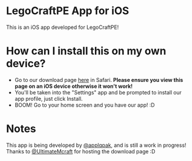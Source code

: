 # LegoCraftPE App for iOS
This is an iOS app developed for LegoCraftPE!

# How can I install this on my own device?

- Go to our download page [here](http://www.ultiweb.ml/lcpe_app/iOS/app.mobileconfig) in Safari. **Please ensure you view this page on an iOS device otherwise it won't work!**
- You'll be taken into the "Settings" app and be prompted to install our app profile, just click Install.
- BOOM! Go to your home screen and you have our app! :D

# Notes
This app is being developed by [@applqpak](https://www.github.com/applqpak), and is still a work in progress! Thanks to [@UltimateMcraft](https://www.github.com/UltimateMcraft) for hosting the download page :D
